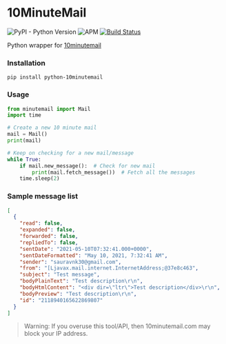 # 10MinuteMail
![PyPI - Python Version](https://img.shields.io/pypi/pyversions/python-10minutemail)
![APM](https://img.shields.io/apm/l/vim-mode)
[![Build Status](https://www.travis-ci.com/SauravKanchan/10minutemail.svg?branch=main)](https://www.travis-ci.com/SauravKanchan/10minutemail)

Python wrapper for [10minutemail](https://10minutemail.com/)

### Installation

```
pip install python-10minutemail
```

### Usage

```python
from minutemail import Mail
import time

# Create a new 10 minute mail
mail = Mail()
print(mail)

# Keep on checking for a new mail/message
while True:
    if mail.new_message():  # Check for new mail
        print(mail.fetch_message())  # Fetch all the messages
    time.sleep(2)
```

### Sample message list

```json
[
  {
    "read": false,
    "expanded": false,
    "forwarded": false,
    "repliedTo": false,
    "sentDate": "2021-05-10T07:32:41.000+0000",
    "sentDateFormatted": "May 10, 2021, 7:32:41 AM",
    "sender": "sauravnk30@gmail.com",
    "from": "[Ljavax.mail.internet.InternetAddress;@37e8c463",
    "subject": "Test message",
    "bodyPlainText": "Test description\r\n",
    "bodyHtmlContent": "<div dir=\"ltr\">Test description</div>\r\n",
    "bodyPreview": "Test description\r\n",
    "id": "2118940165622869807"
  }
]
```

> Warning: If you overuse this tool/API, then 10minutemail.com may block your IP address. 